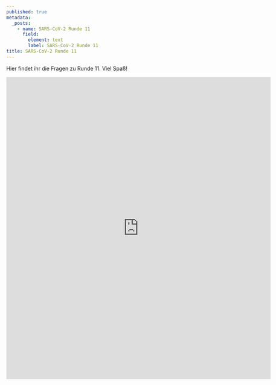 ```yaml
---
published: true
metadata:
  _posts:
    - name: SARS-CoV-2 Runde 11
      field:
        element: text
        label: SARS-CoV-2 Runde 11
title: SARS-CoV-2 Runde 11
---
```

Hier findet ihr die Fragen zu Runde 11. Viel Spaß!

<iframe src="https://forms.gle/FJ8KskUZ6s4b8Ufs9" width="700" height="800" frameborder="0" marginheight="0" marginwidth="10"></iframe>
